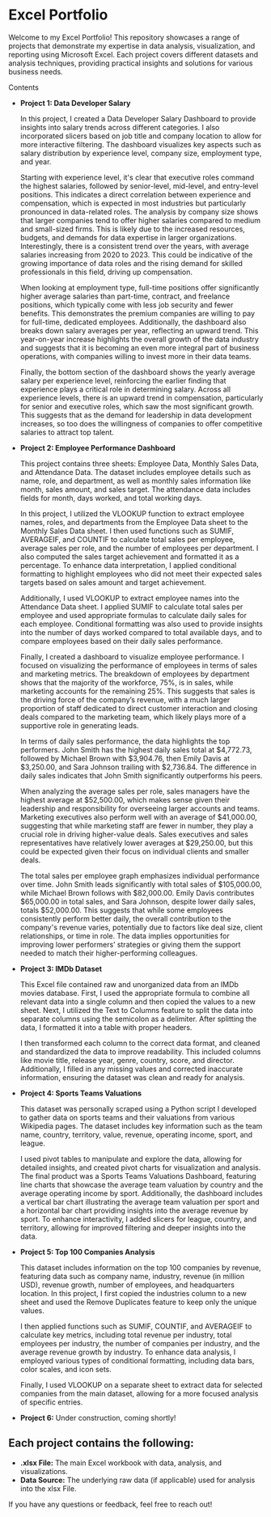 # Excel Portfolio

Welcome to my Excel Portfolio! This repository showcases a range of projects that demonstrate my expertise in data analysis, visualization, and reporting using Microsoft Excel. Each project covers different datasets and analysis techniques, providing practical insights and solutions for various business needs.

Contents

- **Project 1: Data Developer Salary**

    In this project, I created a Data Developer Salary Dashboard to provide insights into salary trends across different categories. I also incorporated slicers based on job title and 
    company location to allow for more interactive filtering. The dashboard visualizes key aspects such as salary distribution by experience level, company size, employment type, and 
    year. 

    Starting with experience level, it's clear that executive roles command the highest salaries, followed by senior-level, mid-level, and entry-level positions. This indicates a direct 
    correlation between experience and compensation, which is expected in most industries but particularly pronounced in data-related roles. The analysis by company size shows that 
    larger companies tend to offer higher salaries compared to medium and small-sized firms. This is likely due to the increased resources, budgets, and demands for data expertise in 
    larger organizations. Interestingly, there is a consistent trend over the years, with average salaries increasing from 2020 to 2023. This could be indicative of the growing 
    importance of data roles and the rising demand for skilled professionals in this field, driving up compensation.

    When looking at employment type, full-time positions offer significantly higher average salaries than part-time, contract, and freelance positions, which typically come with less 
    job security and fewer benefits. This demonstrates the premium companies are willing to pay for full-time, dedicated employees. Additionally, the dashboard also breaks down salary 
    averages per year, reflecting an upward trend. This year-on-year increase highlights the overall growth of the data industry and suggests that it is becoming an even more integral 
    part of business operations, with companies willing to invest more in their data teams.

    Finally, the bottom section of the dashboard shows the yearly average salary per experience level, reinforcing the earlier finding that experience plays a critical role in 
    determining salary. Across all experience levels, there is an upward trend in compensation, particularly for senior and executive roles, which saw the most significant growth. This 
    suggests that as the demand for leadership in data development increases, so too does the willingness of companies to offer competitive salaries to attract top talent.

- **Project 2: Employee Performance Dashboard**

    This project contains three sheets: Employee Data, Monthly Sales Data, and Attendance Data. The dataset includes employee details such as name, role, and department, as well as 
    monthly sales information like month, sales amount, and sales target. The attendance data includes fields for month, days worked, and total working days.

    In this project, I utilized the VLOOKUP function to extract employee names, roles, and departments from the Employee Data sheet to the Monthly Sales Data sheet. I then used 
    functions such as SUMIF, AVERAGEIF, and COUNTIF to calculate total sales per employee, average sales per role, and the number of employees per department. I also computed the sales 
    target achievement and formatted it as a percentage. To enhance data interpretation, I applied conditional formatting to highlight employees who did not meet their expected sales 
    targets based on sales amount and target achievement.

    Additionally, I used VLOOKUP to extract employee names into the Attendance Data sheet. I applied SUMIF to calculate total sales per employee and used appropriate formulas to 
    calculate daily sales for each employee. Conditional formatting was also used to provide insights into the number of days worked compared to total available days, and to compare 
    employees based on their daily sales performance.

    Finally, I created a dashboard to visualize employee performance. I focused on visualizing the performance of employees in terms of sales and marketing metrics. The breakdown of 
    employees by department shows that the majority of the workforce, 75%, is in sales, while marketing accounts for the remaining 25%. This suggests that sales is the driving force of 
    the company’s revenue, with a much larger proportion of staff dedicated to direct customer interaction and closing deals compared to the marketing team, which likely plays more of a 
    supportive role in generating leads.

    In terms of daily sales performance, the data highlights the top performers. John Smith has the highest daily sales total at $4,772.73, followed by Michael Brown with $3,904.76, 
    then Emily Davis at $3,250.00, and Sara Johnson trailing with $2,736.84. The difference in daily sales indicates that John Smith significantly outperforms his peers.

    When analyzing the average sales per role, sales managers have the highest average at $52,500.00, which makes sense given their leadership and responsibility for overseeing larger 
    accounts and teams. Marketing executives also perform well with an average of $41,000.00, suggesting that while marketing staff are fewer in number, they play a crucial role in 
    driving higher-value deals. Sales executives and sales representatives have relatively lower averages at $29,250.00, but this could be expected given their focus on individual 
    clients and smaller deals.

    The total sales per employee graph emphasizes individual performance over time. John Smith leads significantly with total sales of $105,000.00, while Michael Brown follows with 
    $82,000.00. Emily Davis contributes $65,000.00 in total sales, and Sara Johnson, despite lower daily sales, totals $52,000.00. This suggests that while some employees consistently 
    perform better daily, the overall contribution to the company's revenue varies, potentially due to factors like deal size, client relationships, or time in role. The data implies 
    opportunities for improving lower performers’ strategies or giving them the support needed to match their higher-performing colleagues.
  
- **Project 3: IMDb Dataset**
  
   This Excel file contained raw and unorganized data from an IMDb movies database. First, I used the appropriate formula to combine all relevant data into a single column and then copied the values to a new sheet. Next, I utilized the Text to Columns feature to split the data into separate columns using the semicolon as a delimiter. After splitting the data, I formatted it into a table with proper headers.

   I then transformed each column to the correct data format, and cleaned and standardized the data to improve readability. This included columns like movie title, release year, genre, country, score, and director. Additionally, I filled in any missing values and corrected inaccurate information, ensuring the dataset was clean and ready for analysis.

- **Project 4: Sports Teams Valuations**

    This dataset was personally scraped using a Python script I developed to gather data on sports teams and their valuations from various Wikipedia pages. The dataset includes key information such as the team name, country, territory, value, revenue, operating income, sport, and league.

    I used pivot tables to manipulate and explore the data, allowing for detailed insights, and created pivot charts for visualization and analysis. The final product was a Sports Teams Valuations Dashboard, featuring line charts that showcase the average team valuation by country and the average operating income by sport. Additionally, the dashboard includes a vertical bar chart illustrating the average team valuation per sport and a horizontal bar chart providing insights into the average revenue by sport. To enhance interactivity, I added slicers for league, country, and territory, allowing for improved filtering and deeper insights into the data.

- **Project 5: Top 100 Companies Analysis**
  
   This dataset includes information on the top 100 companies by revenue, featuring data such as company name, industry, revenue (in million USD), revenue growth, number of employees, and headquarters location. In this project, I first copied the industries column to a new sheet and used the Remove Duplicates feature to keep only the unique values.

   I then applied functions such as SUMIF, COUNTIF, and AVERAGEIF to calculate key metrics, including total revenue per industry, total employees per industry, the number of companies per industry, and the average revenue growth by industry. To enhance data analysis, I employed various types of conditional formatting, including data bars, color scales, and icon sets.

  Finally, I used VLOOKUP on a separate sheet to extract data for selected companies from the main dataset, allowing for a more focused analysis of specific entries.

- **Project 6:** Under construction, coming shortly!

## Each project contains the following:

- **.xlsx File:** The main Excel workbook with data, analysis, and visualizations.
- **Data Source:** The underlying raw data (if applicable) used for analysis into the xlsx File.

If you have any questions or feedback, feel free to reach out!
